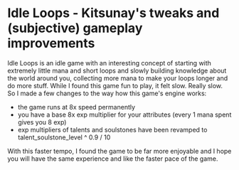 # Idle Loops - Kitsunay's tweaks and (subjective) gameplay improvements
Idle Loops is an idle game with an interesting concept of starting with extremely little mana and short loops and slowly building knowledge about the world around you, collecting more mana to make your loops longer and do more stuff. While I found this game fun to play, it felt slow. Really slow. So I made a few changes to the way how this game's engine works:
- the game runs at 8x speed permanently
- you have a base 8x exp multiplier for your attributes (every 1 mana spent gives you 8 exp)
- exp multipliers of talents and soulstones have been revamped to talent_soulstone_level ^ 0.9 / 10

With this faster tempo, I found the game to be far more enjoyable and I hope you will have the same experience and like the faster pace of the game.
